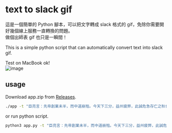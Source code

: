 # text to slack gif

這是一個簡單的 Python 腳本，可以把文字轉成 slack 格式的 gif，免除你需要開好幾個線上服務一直轉換的問題。  
做個出師表 gif 也只是一瞬間！  

This is a simple python script that can automatically convert text into slack gif.

Test on MacBook ok!  
![image](https://raw.githubusercontent.com/PttCodingMan/text_to_slack_gif/src/master/%E8%87%A3%E4%BA%AE%E8%A8%80%EF%BC%9A%E5%85%88%E5%B8%9D%E5%89%B5%E6%A5%AD%E6%9C%AA%E5%8D%8A%EF%BC%8C%E8%80%8C%E4%B8%AD%E9%81%93%E5%B4%A9%E6%AE%82%E3%80%82%E4%BB%8A%E5%A4%A9%E4%B8%8B%E4%B8%89%E5%88%86%EF%BC%8C%E7%9B%8A%E5%B7%9E%E7%96%B2%E5%BC%8A%EF%BC%8C%E6%AD%A4%E8%AA%A0%E5%8D%B1%E6%80%A5%E5%AD%98%E4%BA%A1%E4%B9%8B%E7%A7%8B%E4%B9%9F%E3%80%82.gif)

## usage

Download app.zip from [Releases](https://github.com/PttCodingMan/text_to_slack_gif/releases).
```bash
./app -t "臣亮言：先帝創業未半，而中道崩殂。今天下三分，益州疲弊，此誠危急存亡之秋也。"
```
or run python script.
```bash
python3 app.py -t "臣亮言：先帝創業未半，而中道崩殂。今天下三分，益州疲弊，此誠危急存亡之秋也。"
```
